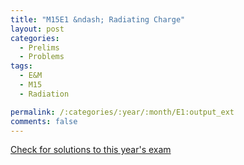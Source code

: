 ```yaml
---
title: "M15E1 &ndash; Radiating Charge"
layout: post
categories:
  - Prelims
  - Problems
tags:
  - E&M
  - M15
  - Radiation

permalink: /:categories/:year/:month/E1:output_ext
comments: false
---
```

<object data="2015M1E.pdf" type="application/pdf" width="100%" height="500"></object>
<div class="message"><a href='https://princetonprelim.com/prelim/35/'>Check for solutions to this year's exam</a></div>